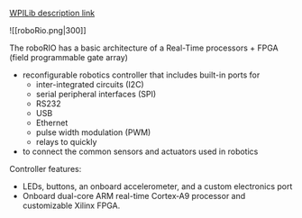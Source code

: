 [WPILib description link](https://docs.wpilib.org/en/stable/docs/software/roborio-info/roborio-introduction.html)

![[roboRio.png|300]]

The roboRIO has a basic architecture of a Real-Time processors + FPGA (field programmable gate array)
- reconfigurable robotics controller that includes built-in ports for 
	- inter-integrated circuits (I2C)
	- serial peripheral interfaces (SPI)
	- RS232
	- USB
	- Ethernet
	- pulse width modulation (PWM)
	- relays to quickly 
- to connect the common sensors and actuators used in robotics

Controller features:
- LEDs, buttons, an onboard accelerometer, and a custom electronics port
- Onboard dual-core ARM real-time Cortex‑A9 processor and customizable Xilinx FPGA.
